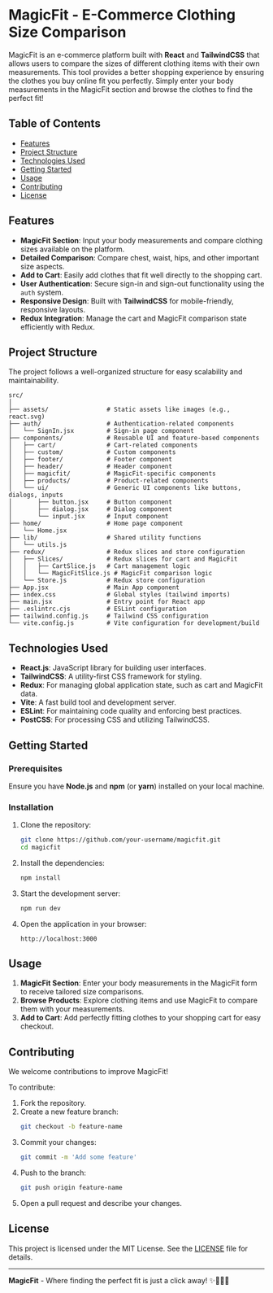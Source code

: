 
# MagicFit - E-Commerce Clothing Size Comparison

MagicFit is an e-commerce platform built with **React** and **TailwindCSS** that allows users to compare the sizes of different clothing items with their own measurements. This tool provides a better shopping experience by ensuring the clothes you buy online fit you perfectly. Simply enter your body measurements in the MagicFit section and browse the clothes to find the perfect fit!

## Table of Contents

- [Features](#features)
- [Project Structure](#project-structure)
- [Technologies Used](#technologies-used)
- [Getting Started](#getting-started)
- [Usage](#usage)
- [Contributing](#contributing)
- [License](#license)

## Features

- **MagicFit Section**: Input your body measurements and compare clothing sizes available on the platform.
- **Detailed Comparison**: Compare chest, waist, hips, and other important size aspects.
- **Add to Cart**: Easily add clothes that fit well directly to the shopping cart.
- **User Authentication**: Secure sign-in and sign-out functionality using the `auth` system.
- **Responsive Design**: Built with **TailwindCSS** for mobile-friendly, responsive layouts.
- **Redux Integration**: Manage the cart and MagicFit comparison state efficiently with Redux.

## Project Structure

The project follows a well-organized structure for easy scalability and maintainability.

```
src/
│
├── assets/                # Static assets like images (e.g., react.svg)
├── auth/                  # Authentication-related components
│   └── SignIn.jsx         # Sign-in page component
├── components/            # Reusable UI and feature-based components
│   ├── cart/              # Cart-related components
│   ├── custom/            # Custom components
│   ├── footer/            # Footer component
│   ├── header/            # Header component
│   ├── magicfit/          # MagicFit-specific components
│   ├── products/          # Product-related components
│   └── ui/                # Generic UI components like buttons, dialogs, inputs
│       ├── button.jsx     # Button component
│       ├── dialog.jsx     # Dialog component
│       └── input.jsx      # Input component
├── home/                  # Home page component
│   └── Home.jsx
├── lib/                   # Shared utility functions
│   └── utils.js
├── redux/                 # Redux slices and store configuration
│   ├── Slices/            # Redux slices for cart and MagicFit
│   │   ├── CartSlice.js   # Cart management logic
│   │   └── MagicFitSlice.js # MagicFit comparison logic
│   └── Store.js           # Redux store configuration
├── App.jsx                # Main App component
├── index.css              # Global styles (tailwind imports)
├── main.jsx               # Entry point for React app
├── .eslintrc.cjs          # ESLint configuration
├── tailwind.config.js     # Tailwind CSS configuration
└── vite.config.js         # Vite configuration for development/build
```

## Technologies Used

- **React.js**: JavaScript library for building user interfaces.
- **TailwindCSS**: A utility-first CSS framework for styling.
- **Redux**: For managing global application state, such as cart and MagicFit data.
- **Vite**: A fast build tool and development server.
- **ESLint**: For maintaining code quality and enforcing best practices.
- **PostCSS**: For processing CSS and utilizing TailwindCSS.

## Getting Started

### Prerequisites

Ensure you have **Node.js** and **npm** (or **yarn**) installed on your local machine.

### Installation

1. Clone the repository:
   ```bash
   git clone https://github.com/your-username/magicfit.git
   cd magicfit
   ```

2. Install the dependencies:
   ```bash
   npm install
   ```

3. Start the development server:
   ```bash
   npm run dev
   ```

4. Open the application in your browser:
   ```
   http://localhost:3000
   ```

## Usage

1. **MagicFit Section**: Enter your body measurements in the MagicFit form to receive tailored size comparisons.
2. **Browse Products**: Explore clothing items and use MagicFit to compare them with your measurements.
3. **Add to Cart**: Add perfectly fitting clothes to your shopping cart for easy checkout.

## Contributing

We welcome contributions to improve MagicFit!

To contribute:

1. Fork the repository.
2. Create a new feature branch:
   ```bash
   git checkout -b feature-name
   ```
3. Commit your changes:
   ```bash
   git commit -m 'Add some feature'
   ```
4. Push to the branch:
   ```bash
   git push origin feature-name
   ```
5. Open a pull request and describe your changes.

## License

This project is licensed under the MIT License. See the [LICENSE](LICENSE) file for details.

---

**MagicFit** - Where finding the perfect fit is just a click away! ✨👗👚👕
```

